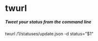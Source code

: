 # twurl

##### Tweet your status from the command line

   twurl  /1/statuses/update.json -d status="$1"
